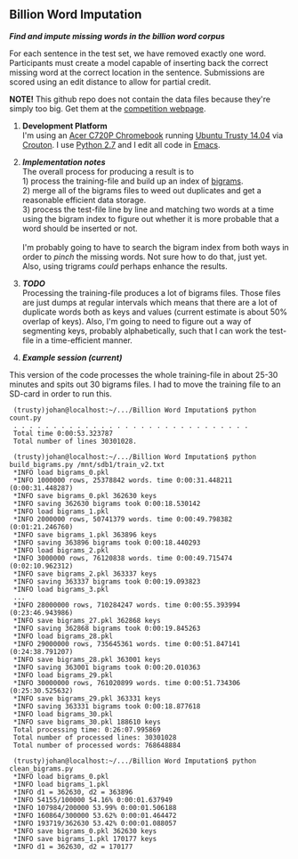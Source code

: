 Billion Word Imputation
-----------------------------

_**Find and impute missing words in the billion word corpus**_

For each sentence in the test set, we have removed exactly one word. Participants must create a model capable of inserting back the correct missing word at the correct location in the sentence. Submissions are scored using an edit distance to allow for partial credit.

**NOTE!** This github repo does not contain the data files because they're simply too big. Get them at the [competition webpage](https://www.kaggle.com/c/billion-word-imputation).

1. **Development Platform**<br>
I'm using an [Acer C720P Chromebook](http://www.google.com/chrome/devices/acer-c720p-chromebook/) running [Ubuntu Trusty 14.04](http://releases.ubuntu.com/14.04/) via [Crouton](https://github.com/dnschneid/crouton). I use [Python 2.7](https://docs.python.org/2/) and I edit all code in [Emacs](http://www.gnu.org/software/emacs).

2. _**Implementation notes**_<br>
The overall process for producing a result is to<br>1) process the training-file and build up an index of [bigrams](http://en.wikipedia.org/wiki/Bigram).<br>2) merge all of the bigrams files to weed out duplicates and get a reasonable efficient data storage.<br>3) process the test-file line by line and matching two words at a time using the bigram index to figure out whether it is more probable that a word should be inserted or not.<br><br>I'm probably going to have to search the bigram index from both ways in order to _pinch_ the missing words. Not sure how to do that, just yet.<br>Also, using trigrams _could_ perhaps enhance the results.

3. _**TODO**_<br>
Processing the training-file produces a lot of bigrams files. Those files are just dumps at regular intervals which means that there are a lot of duplicate words both as keys and values (current estimate is about 50% overlap of keys). Also, I'm going to need to figure out a way of segmenting keys, probably alphabetically, such that I can work the test-file in a time-efficient manner.

4. _**Example session (current)**_

This version of the code processes the whole training-file in about 25-30 minutes and spits out 30 bigrams files. I had to move the training file to an SD-card in order to run this.

     (trusty)johan@localhost:~/.../Billion Word Imputation$ python count.py 
     . . . . . . . . . . . . . . . . . . . . . . . . . . . . . .
     Total time 0:00:53.323787
     Total number of lines 30301028.

     (trusty)johan@localhost:~/.../Billion Word Imputation$ python build_bigrams.py /mnt/sdb1/train_v2.txt 
     *INFO load bigrams_0.pkl
     *INFO 1000000 rows, 25378842 words. time 0:00:31.448211 (0:00:31.448287)
     *INFO save bigrams_0.pkl 362630 keys
     *INFO saving 362630 bigrams took 0:00:18.530142
     *INFO load bigrams_1.pkl
     *INFO 2000000 rows, 50741379 words. time 0:00:49.798382 (0:01:21.246760)
     *INFO save bigrams_1.pkl 363896 keys
     *INFO saving 363896 bigrams took 0:00:18.440293
     *INFO load bigrams_2.pkl
     *INFO 3000000 rows, 76120838 words. time 0:00:49.715474 (0:02:10.962312)
     *INFO save bigrams_2.pkl 363337 keys
     *INFO saving 363337 bigrams took 0:00:19.093823
     *INFO load bigrams_3.pkl
     ...
     *INFO 28000000 rows, 710284247 words. time 0:00:55.393994 (0:23:46.943986)
     *INFO save bigrams_27.pkl 362868 keys
     *INFO saving 362868 bigrams took 0:00:19.845263
     *INFO load bigrams_28.pkl
     *INFO 29000000 rows, 735645361 words. time 0:00:51.847141 (0:24:38.791207)
     *INFO save bigrams_28.pkl 363001 keys
     *INFO saving 363001 bigrams took 0:00:20.010363
     *INFO load bigrams_29.pkl
     *INFO 30000000 rows, 761020899 words. time 0:00:51.734306 (0:25:30.525632)
     *INFO save bigrams_29.pkl 363331 keys
     *INFO saving 363331 bigrams took 0:00:18.877618
     *INFO load bigrams_30.pkl
     *INFO save bigrams_30.pkl 188610 keys
     Total processing time: 0:26:07.995869
     Total number of processed lines: 30301028
     Total number of processed words: 768648884

     (trusty)johan@localhost:~/.../Billion Word Imputation$ python clean_bigrams.py
     *INFO load bigrams_0.pkl
     *INFO load bigrams_1.pkl
     *INFO d1 = 362630, d2 = 363896
     *INFO 54155/100000 54.16% 0:00:01.637949
     *INFO 107984/200000 53.99% 0:00:01.506188
     *INFO 160864/300000 53.62% 0:00:01.464472
     *INFO 193719/362630 53.42% 0:00:01.088057
     *INFO save bigrams_0.pkl 362630 keys
     *INFO save bigrams_1.pkl 170177 keys
     *INFO d1 = 362630, d2 = 170177
